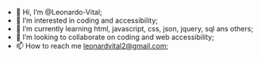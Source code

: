 - 👋 Hi, I’m @Leonardo-Vital;
- 👀 I’m interested in coding and accessibility;
- 🌱 I’m currently learning html, javascript, css, json, jquery, sql ans others;
- 💞️ I’m looking to collaborate on coding and web accessibility;
- 📫 How to reach me leonardvital2@gmail.com;

<!---
Leonardo-Vital/Leonardo-Vital is a ✨ special ✨ repository because its `README.md` (this file) appears on your GitHub profile.
You can click the Preview link to take a look at your changes.
--->
